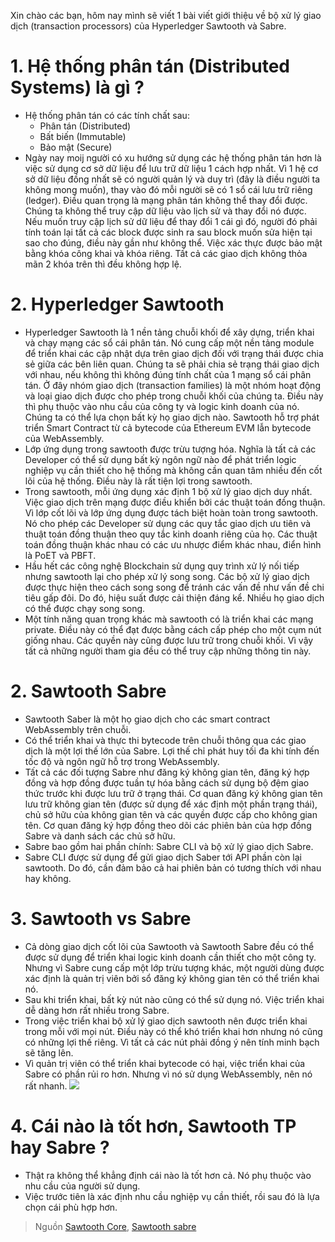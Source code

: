 Xin chào các bạn, hôm nay mình sẽ viết 1 bài viết giới thiệu về bộ xử lý giao dịch (transaction processors) của Hyperledger Sawtooth và Sabre.
# 1. Hệ thống phân tán (Distributed Systems) là gì ?
- Hệ thống phân tán có các tính chất sau:
    * Phân tán (Distributed)
    * Bất biến (Immutable)
    * Bảo mật (Secure)
- Ngày nay moij người có xu hướng sử dụng các hệ thống phân tán hơn là việc sử dụng cơ sở dữ liệu để lưu trữ dữ liệu 1 cách hợp nhất. Vì 1 hệ cơ sở dữ liệu đồng nhất sẽ có người quản lý và duy trì (đây là điều người ta không mong muốn), thay vào đó mỗi người sẽ có 1 sổ cái lưu trữ riêng (ledger). Điều quan trọng là mạng phân tán không thể thay đổi được. Chúng ta không thể truy cập dữ liệu vào lịch sử và thay đổi nó được. Nếu muốn truy cập lịch sử dữ liệu để thay đổi 1 cái gì đó, người đó phải tính toán lại tất cả các block được sinh ra sau block muốn sửa hiện tại sao cho đúng, điều này gần như không thể. Việc xác thực được bảo mật bằng khóa công khai và khóa riêng. Tất cả các giao dịch không thỏa mãn 2 khóa trên thì đều không hợp lệ.
# 2. Hyperledger Sawtooth
- Hyperledger Sawtooth là 1 nền tảng chuỗi khối để xây dựng, triển khai và chạy mạng các sổ cái phân tán. Nó cung cấp một nền tảng module để triển khai các cập nhật dựa trên giao dịch đối với trạng thái được chia sẻ giữa các bên liên quan. Chúng ta sẽ phải chia sẻ trạng thái giao dịch với nhau, nếu không thì không đúng tính chất của 1 mạng sổ cái phân tán. Ở đây nhóm giao dịch (transaction families) là một nhóm hoạt động và loại giao dịch được cho phép trong chuỗi khối của chúng ta. Điều này thì phụ thuộc vào nhu cầu của công ty và logic kinh doanh của nó. Chúng ta có thể lựa chọn bất kỳ họ giao dịch nào. Sawtooth hỗ trợ phát triển Smart Contract từ cả bytecode của Ethereum EVM lẫn bytecode của WebAssembly.
- Lớp ứng dụng trong sawtooth được trừu tượng hóa. Nghĩa là tất cả các Developer có thể sử dụng bất kỳ ngôn ngữ nào để phát triển logic nghiệp vụ cần thiết cho hệ thống mà không cần quan tâm nhiều đến cốt lõi của hệ thống. Điều này là rất tiện lợi trong sawtooth.
- Trong sawtooth, mỗi ứng dụng xác định 1 bộ xử lý giao dịch duy nhất. Việc giao dịch trên mạng được điều khiển bởi các thuật toán đồng thuận. Vì lớp cốt lõi và lớp ứng dụng được tách biệt hoàn toàn trong sawtooth. Nó cho phép các Developer sử dụng các quy tắc giao dịch ưu tiên và thuật toán đồng thuận theo quy tắc kinh doanh riêng của họ. Các thuật toán đồng thuận khác nhau có các ưu nhược điểm khác nhau, điển hình là PoET và PBFT.
- Hầu hết các công nghệ Blockchain sử dụng quy trình xử lý nối tiếp nhưng sawtooth lại cho phép xử lý song song. Các bộ xử lý giao dịch được thực hiện theo cách song song để tránh các vấn đề như vấn đề chi tiêu gấp đôi. Do đó, hiệu suất được cải thiện đáng kể. Nhiều họ giao dịch có thể được chạy song song.
- Một tính năng quan trọng khác mà sawtooth có là triển khai các mạng private. Điều này có thể đạt được bằng cách cấp phép cho một cụm nút giống nhau. Các quyền này cũng được lưu trữ trong chuỗi khối. Vì vậy tất cả những người tham gia đều có thể truy cập những thông tin này.
# 2. Sawtooth Sabre
- Sawtooth Saber là một họ giao dịch cho các smart contract WebAssembly trên chuỗi.
- Có thể triển khai và thực thi bytecode trên chuỗi thông qua các giao dịch là một lợi thế lớn của Sabre. Lợi thế chỉ phát huy tối đa khi tính đến tốc độ và ngôn ngữ hỗ trợ trong WebAssembly.
- Tất cả các đối tượng Sabre như đăng ký không gian tên, đăng ký hợp đồng và hợp đồng được tuần tự hóa bằng cách sử dụng bộ đệm giao thức trước khi được lưu trữ ở trạng thái. Cơ quan đăng ký không gian tên lưu trữ không gian tên (được sử dụng để xác định một phần trạng thái), chủ sở hữu của không gian tên và các quyền được cấp cho không gian tên. Cơ quan đăng ký hợp đồng theo dõi các phiên bản của hợp đồng Sabre và danh sách các chủ sở hữu.
- Sabre bao gồm hai phần chính: Sabre CLI và bộ xử lý giao dịch Sabre.
- Sabre CLI được sử dụng để gửi giao dịch Saber tới API phần còn lại sawtooth. Do đó, cần đảm bảo cả hai phiên bản có tương thích với nhau hay không.
# 3. Sawtooth vs Sabre
- Cả dòng giao dịch cốt lõi của Sawtooth và Sawtooth Sabre đều có thể được sử dụng để triển khai logic kinh doanh cần thiết cho một công ty. Nhưng vì Sabre cung cấp một lớp trừu tượng khác, một người dùng được xác định là quản trị viên bởi sổ đăng ký không gian tên có thể triển khai nó.
- Sau khi triển khai, bất kỳ nút nào cũng có thể sử dụng nó. Việc triển khai dễ dàng hơn rất nhiều trong Sabre.
- Trong việc triển khai bộ xử lý giao dịch sawtooth nên được triển khai trong mỗi với mọi nút. Điều này có thể khó triển khai hơn nhưng nó cũng có những lợi thế riêng. Vì tất cả các nút phải đồng ý nên tính minh bạch sẽ tăng lên.
- Vì quản trị viên có thể triển khai bytecode có hại, việc triển khai của Sabre có phần rủi ro hơn. Nhưng vì nó sử dụng WebAssembly, nên nó rất nhanh.
![](https://images.viblo.asia/d0e7c58d-04dd-4f81-98ba-502e78d4e76e.jpeg)

# 4. Cái nào là tốt hơn, Sawtooth TP hay Sabre ?
- Thật ra không thể khẳng định cái nào là tốt hơn cả. Nó phụ thuộc vào nhu cầu của người sử dụng.
- Việc trước tiên là xác định nhu cầu nghiệp vụ cần thiết, rồi sau đó là lựa chọn cái phù hợp hơn.
> Nguồn [Sawtooth Core](https://sawtooth.hyperledger.org/docs/core/releases/latest/contents.html), [Sawtooth sabre](https://sawtooth.hyperledger.org/docs/sabre/nightly/master/index.html)